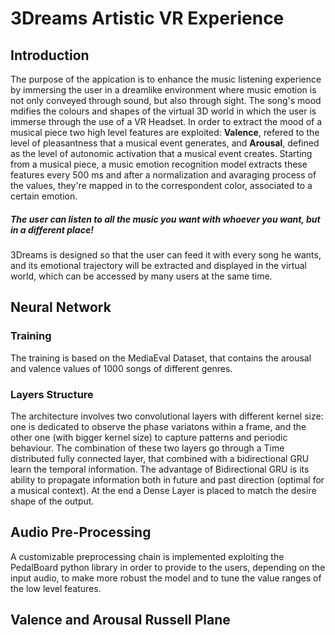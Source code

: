 # 3Dreams Artistic VR Experience



## Introduction

The purpose of the appication is to enhance the music listening experience by immersing the user in a dreamlike environment where music emotion is not only conveyed through sound, but also through sight.
The song's mood mdifies the colours and shapes of the virtual 3D world in which the user is immerse through the use of a VR Headset.
In order to extract the mood of a musical piece  two high level features are exploited: **Valence**, refered to the level of pleasantness
that a musical event generates, and **Arousal**, defined as the level of 
autonomic activation that a musical event creates.
Starting from a musical piece, a music emotion recognition model extracts these features every 500 ms and after a normalization and avaraging process of the values, they're mapped in to the correspondent color, associated to a certain emotion.

##### The user can listen to all the music you want with whoever you want, but in a different place!

3Dreams is designed so that the user can feed it with every song he wants, and its emotional trajectory will be extracted and displayed in the virtual world, which can be accessed by many users at the same time.

## Neural Network

### Training
The training is based on the MediaEval Dataset, that contains the arousal and valence values of 1000 songs of different genres.

### Layers Structure
The architecture involves two convolutional layers with different kernel size: one is dedicated to observe the phase variatons within a frame, and the other one (with bigger kernel size) to capture patterns and periodic behaviour.
The combination of these two layers go through a Time distributed fully connected layer,
that combined with a bidirectional GRU learn the temporal information. 
The advantage of Bidirectional GRU is its ability to propagate information 
both in future and past direction (optimal for a musical context).
At the end a Dense Layer is placed to match the desire shape of the output.

## Audio Pre-Processing
A customizable preprocessing chain is implemented exploiting the PedalBoard python library in order to provide to the users, depending on the input audio, to make more robust the model and to tune the value ranges of the low level features.

## Valence and Arousal Russell Plane
